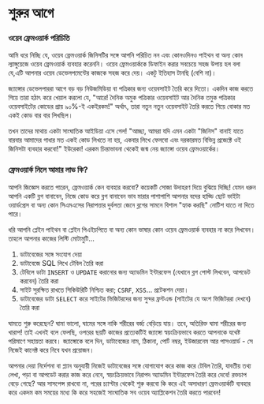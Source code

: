 # শুরুর আগে

### ওয়েব ফ্রেমওয়ার্ক পরিচিতি

আমি ধরে নিচ্ছি যে, ওয়েব ফ্রেমওয়ার্ক জিনিসটির সঙ্গে আপনি পরিচিত নন এবং কোনওদিনও পাইথন বা অন্য কোন ল্যাঙ্গুয়েজে ওয়েব ফ্রেমওয়ার্ক ব্যবহার করেননি।  ওয়েব ফ্রেমওয়ার্ককে ডিফাইন করার সবচেয়ে সহজ উপায় হল বলা যে,এটি আপনার ওয়েব ডেভেলপমেন্টের কাজকে সহজ করে দেয়। একটু ইতিহাস টানছি (বেশি না)।

জ্যাঙ্গোর ডেভেলপাররা আগে বড় বড় নিউজমিডিয়া বা পত্রিকার জন্য ওয়েবসাইট তৈরি করে দিতো। একদিন কাজ করতে গিয়ে তারা হঠাৎ করে খেয়াল করলো যে, "আরে! দৈনিক অমুক পত্রিকার ওয়েবসাইট আর দৈনিক তমুক পত্রিকার ওয়েবসাইটের কোডের প্রায় ৯০%-ই একইরকম!" অর্থাৎ, তারা নতুন নতুন ওয়েবসাইট তৈরি করতে গিয়ে বোকার মত একই কোড বার বার লিখছিল।

তখন তাদের মাথায় একটা সাংঘাতিক আইডিয়া এসে গেল! "আচ্ছা, আমরা যদি এমন একটা "জিনিস" বানাই যাতে বারবার আমাদের গাধার মত একই কোড লিখতে না হয়, একবার লিখে ফেলবো এবং দরকারমত বিভিন্ন প্রজেক্টে ওই জিনিসটা ব্যবহার করবো!" ইউরেকা! এরকম চিন্তাভাবনা থেকেই জন্ম নেয় জ্যাঙ্গো ওয়েব ফ্রেমওয়ার্কের।

### ফ্রেমওয়ার্ক নিলে আমার লাভ কি?

আপনি জিজ্ঞেস করতে পারেন, ফ্রেমওয়ার্ক কেন ব্যবহার করবো? কয়েকটি সোজা উদাহরণ দিয়ে বুঝিয়ে দিচ্ছি! যেমন ধরুন আপনি একটি ব্লগ বানাবেন, নিজে কোড করে ব্লগ বানাবেন ভাব মারার পাশাপাশি আপনার বদের হাড্ডি ছোট ভাইটা ওয়ার্ডপ্রেস বা অন্য কোন সিএমএসের নিরাপত্তার দুর্বলতা জেনে ব্লগের সামনে বিশাল "হ্যাক করছি" নোটিশ যাতে না দিতে পারে।

ধরি আপনি প্লেইন পাইথন বা প্লেইন পিএইচপিতে বা অন্য কোন ভাষার কোন ওয়েব ফ্রেমওয়ার্ক ব্যবহার না করে লিখবেন। তাহলে আপনার কাজের লিস্টি মোটামুটি... 

1. ডাটাবেজের সঙ্গে সংযোগ দেয়া
2. ডাটাবেজে SQL লিখে টেবিল তৈরি করা
3. টেবিলে ডাটা `INSERT` ও `UPDATE` করানোর জন্য অ্যাডমিন ইন্টারফেস (যেখানে ব্লগ পোস্ট লিখবেন, আপডেট করবেন) তৈরি করা
4. সাইট সুরক্ষিত রাখতে সিকিউরিটি নিশ্চিত করা; `CSRF`, `XSS`... প্রটেকশন দেয়া।
5. ডাটাবেজের ডাটা `SELECT` করে সাইটের ভিজিটরদের জন্য সুন্দর ফ্রন্টএন্ড (সাইটের যে অংশ ভিজিটররা দেখবে) তৈরি করা

ঘামতে শুরু করেছেন? ঘামা ভালো, ঘামের সঙ্গে নাকি শরীরের বর্জ্য বেড়িয়ে যায়। তবে, অতিরিক্ত ঘামা শরীরের জন্য খারাপ! তাই এখনই বলে ফেলছি, ওপরের ছয়টি কাজের প্রত্যেকটিই জ্যাঙ্গো স্বয়ংক্রিয়ভাবে করতে আপনাকে যথেষ্ট পরিমাণে সহায়তা করবে। জ্যাঙ্গোকে বলে দিন, ডাটাবেজের নাম, ঠিকানা, পোর্ট নম্বর, ইউজারনেম আর পাসওয়ার্ড - সে নিজেই কানেক্ট করে নিবে যখন প্রয়োজন।

আপনার দেয়া নির্দেশনা বা প্ল্যান অনুযায়ী নিজেই ডাটাবেজের সঙ্গে যোগাযোগ করে কাজ করে টেবিল তৈরি, যাবতীয় তথ্য লেখা, পড়া বা আপডেট করার কাজ করে নেবে, স্বয়ংক্রিয়ভাবে নিরাপদ অ্যাডমিন ইন্টারফেস তৈরি করে দেবে! রক্তচাপ বেড়ে গেছে? আর সাসপেন্স রাখবো না, পরের চ্যাপ্টার থেকেই শুরু করবো কি করে এই অসাধারণ ফ্রেমওয়ার্কটি ব্যবহার করে একদম কম সময়ের মধ্যে কি করে সহজেই সাংঘাতিক সব ওয়েব অ্যাপ্লিকেশন তৈরি করতে পারবেন!

